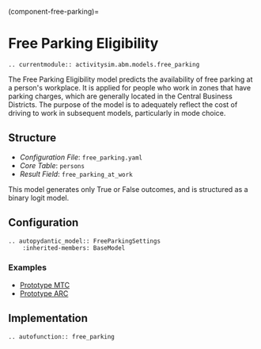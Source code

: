 (component-free-parking)=
# Free Parking Eligibility

```{eval-rst}
.. currentmodule:: activitysim.abm.models.free_parking
```

The Free Parking Eligibility model predicts the availability of free parking at a person's
workplace.  It is applied for people who work in zones that have parking charges, which are
generally located in the Central Business Districts. The purpose of the model is to adequately
reflect the cost of driving to work in subsequent models, particularly in mode choice.

## Structure

- *Configuration File*: `free_parking.yaml`
- *Core Table*: `persons`
- *Result Field*: `free_parking_at_work`

This model generates only True or False outcomes, and is structured as a binary
logit model.


## Configuration

```{eval-rst}
.. autopydantic_model:: FreeParkingSettings
    :inherited-members: BaseModel
```

### Examples

- [Prototype MTC](https://github.com/ActivitySim/activitysim/blob/main/activitysim/examples/prototype_mtc/configs/free_parking.yaml)
- [Prototype ARC](https://github.com/ActivitySim/activitysim/blob/main/activitysim/examples/prototype_arc/configs/free_parking.yaml)

## Implementation

```{eval-rst}
.. autofunction:: free_parking
```
